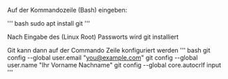 Auf der Kommandozeile (Bash) eingeben:

''' bash
sudo apt install git
'''

Nach Eingabe des (Linux Root) Passworts wird git installiert

Git kann dann auf der Commando Zeile konfiguriert werden
''' bash
git config --global user.email "you@example.com"
git config --global user.name "Ihr Vorname Nachname"
git config --global core.autocrlf input
'''
